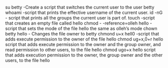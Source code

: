 su betty -Create a script that switches the current user to the user betty
whoami -script that prints the effective username of the current user.
id -nG - script that prints all the groups the current user is part of.
touch -script that creates an empty file called hello
chmod - -reference=olleh hello -script that sets the mode of the file hello the same as olleh’s mode
chown betty hello - Changes the file owner to betty
chmond u+x hell0 -script that adds execute permission to the owner of the file hello
chmod ug+x,0+r hello script that adds execute permission to the owner and the group owner, and read permission to other users, to the file hello
chmod ugo+x hello script that adds execution permission to the owner, the group owner and the other users, to the file hello
